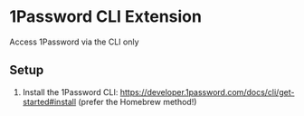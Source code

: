 # 1Password CLI Extension

Access 1Password via the CLI only

## Setup

1. Install the 1Password CLI: <https://developer.1password.com/docs/cli/get-started#install> (prefer the Homebrew method!)
